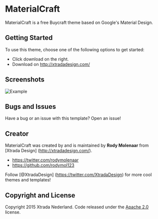 # MaterialCraft

MaterialCraft is a free Buycraft theme based on Google's Material Design.

## Getting Started

To use this theme, choose one of the following options to get started:
* Click download on the right.
* Download on http://xtradadesign.com/

## Screenshots
![Example](https://xtrada.nl/dist/img/materialcraft.png)
## Bugs and Issues

Have a bug or an issue with this template? Open an issue!

## Creator

MaterialCraft was created by and is maintained by **Rody Molenaar** from [Xtrada Design] (http://xtradadesign.com/).

* https://twitter.com/rodymolenaar
* https://github.com/rodymol123

Follow [@XtradaDesign] (https://twitter.com/XtradaDesign) for more cool themes and templates!


## Copyright and License

Copyright 2015 Xtrada Nederland. Code released under the [Apache 2.0](http://www.apache.org/licenses/LICENSE-2.0) license.

